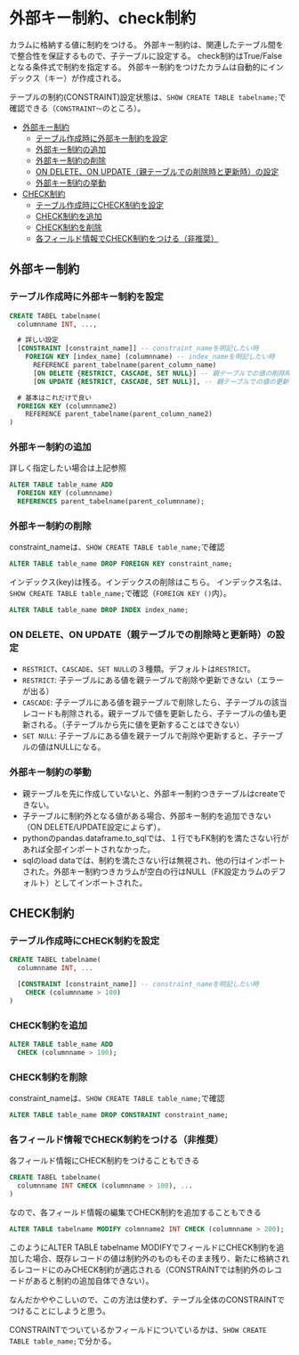 # 外部キー制約、check制約

カラムに格納する値に制約をつける。
外部キー制約は、関連したテーブル間をで整合性を保証するもので、子テーブルに設定する。
check制約はTrue/Falseとなる条件式で制約を指定する。
外部キー制約をつけたカラムは自動的にインデックス（キー）が作成される。

テーブルの制約(CONSTRAINT)設定状態は、`SHOW CREATE TABLE tabelname;`で確認できる（`CONSTRAINT〜`のところ）。


<!-- @import "[TOC]" {cmd="toc" depthFrom=2 depthTo=6 orderedList=false} -->
<!-- code_chunk_output -->

- [外部キー制約](#外部キー制約)
  - [テーブル作成時に外部キー制約を設定](#テーブル作成時に外部キー制約を設定)
  - [外部キー制約の追加](#外部キー制約の追加)
  - [外部キー制約の削除](#外部キー制約の削除)
  - [ON DELETE、ON UPDATE（親テーブルでの削除時と更新時）の設定](#on-delete-on-update親テーブルでの削除時と更新時の設定)
  - [外部キー制約の挙動](#外部キー制約の挙動)
- [CHECK制約](#check制約)
  - [テーブル作成時にCHECK制約を設定](#テーブル作成時にcheck制約を設定)
  - [CHECK制約を追加](#check制約を追加)
  - [CHECK制約を削除](#check制約を削除)
  - [各フィールド情報でCHECK制約をつける（非推奨）](#各フィールド情報でcheck制約をつける非推奨)

<!-- /code_chunk_output -->


## 外部キー制約

### テーブル作成時に外部キー制約を設定

```sql
CREATE TABEL tabelname(
  columnname INT, ...,

  # 詳しい設定
  [CONSTRAINT [constraint_name]] -- constraint_nameを明記したい時
    FOREIGN KEY [index_name] (columnname) -- index_nameを明記したい時
      REFERENCE parent_tabelname(parent_column_name)
      [ON DELETE {RESTRICT, CASCADE, SET NULL}] -- 親テーブルでの値の削除時の挙動を指定したい時
      [ON UPDATE {RESTRICT, CASCADE, SET NULL}], -- 親テーブルでの値の更新時の挙動を指定したい時

  # 基本はこれだけで良い
  FOREIGN KEY (columnname2)
    REFERENCE parent_tabelname(parent_column_name2)
)


```

### 外部キー制約の追加
詳しく指定したい場合は上記参照

```sql
ALTER TABLE table_name ADD
  FOREIGN KEY (columnname)
  REFERENCES parent_tabelname(parent_columnname);
```

### 外部キー制約の削除

constraint_nameは、`SHOW CREATE TABLE table_name;`で確認
```sql
ALTER TABLE table_name DROP FOREIGN KEY constraint_name;
```

インデックス(key)は残る。インデックスの削除はこちら。
インデックス名は、`SHOW CREATE TABLE table_name;`で確認（`FOREIGN KEY ()`内）。
```sql
ALTER TABLE table_name DROP INDEX index_name;
```

### ON DELETE、ON UPDATE（親テーブルでの削除時と更新時）の設定
- `RESTRICT`、`CASCADE`、`SET NULL`の３種類。デフォルトは`RESTRICT`。
- `RESTRICT`: 子テーブルにある値を親テーブルで削除や更新できない（エラーが出る）
- `CASCADE`: 子テーブルにある値を親テーブルで削除したら、子テーブルの該当レコードも削除される。親テーブルで値を更新したら、子テーブルの値も更新される。（子テーブルから先に値を更新することはできない）
- `SET NULL`: 子テーブルにある値を親テーブルで削除や更新すると、子テーブルの値はNULLになる。

### 外部キー制約の挙動
- 親テーブルを先に作成していないと、外部キー制約つきテーブルはcreateできない。
- 子テーブルに制約外となる値がある場合、外部キー制約を追加できない（ON DELETE/UPDATE設定によらず）。
- pythonのpandas.dataframe.to_sqlでは、１行でもFK制約を満たさない行があれば全部インポートされなかった。
- sqlのload dataでは、制約を満たさない行は無視され、他の行はインポートされた。外部キー制約つきカラムが空白の行はNULL（FK設定カラムのデフォルト）としてインポートされた。


## CHECK制約

### テーブル作成時にCHECK制約を設定

```sql
CREATE TABEL tabelname(
  columnname INT, ...

  [CONSTRAINT [constraint_name]] -- constraint_nameを明記したい時
    CHECK (columnname > 100)
)
```

### CHECK制約を追加

```sql
ALTER TABLE table_name ADD
  CHECK (columnname > 100);
```

### CHECK制約を削除

constraint_nameは、`SHOW CREATE TABLE table_name;`で確認
```sql
ALTER TABLE table_name DROP CONSTRAINT constraint_name;
```

### 各フィールド情報でCHECK制約をつける（非推奨）

各フィールド情報にCHECK制約をつけることもできる
```sql
CREATE TABEL tabelname(
  columnname INT CHECK (columnname > 100), ...
)
```

なので、各フィールド情報の編集でCHECK制約を追加することもできる
```sql
ALTER TABLE tabelname MODIFY colmnname2 INT CHECK (columnname > 200);
```
このようにALTER TABLE tabelname MODIFYでフィールドにCHECK制約を追加した場合、既存レコードの値は制約外のものもそのまま残り、新たに格納されるレコードにのみCHECK制約が適応される（CONSTRAINTでは制約外のレコードがあると制約の追加自体できない）。

なんだかややこしいので、この方法は使わず、テーブル全体のCONSTRAINTでつけることにしようと思う。

CONSTRAINTでついているかフィールドについているかは、`SHOW CREATE TABLE table_name;`で分かる。
